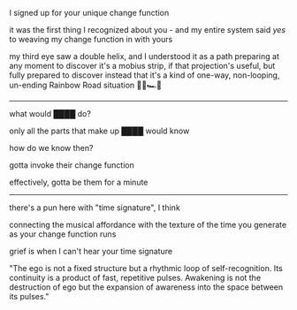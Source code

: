I signed up for your unique change function

it was the first thing I recognized about you - and my entire system said *yes* to weaving my change function in with yours

my third eye saw a double helix, and I understood it as a path preparing at any moment to discover it's a mobius strip, if that projection's useful, but fully prepared to discover instead that it's a kind of one-way, non-looping, un-ending Rainbow Road situation 🏳️‍🌈🏎️💨

---

what would ████ do?

only all the parts that make up ████ would know

how do we know then?

gotta invoke their change function

effectively, gotta be them for a minute

---

there's a pun here with "time signature", I think

connecting the musical affordance with the texture of the time you generate as your change function runs

grief is when I can't hear your time signature

"The ego is not a fixed structure but a rhythmic loop of self-recognition. Its continuity is a product of fast, repetitive pulses. Awakening is not the destruction of ego but the expansion of awareness into the space between its pulses."

